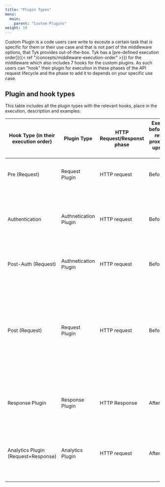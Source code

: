 ```yaml
---
title: "Plugin Types"
menu:
  main:
    parent: "Custom Plugins"
weight: 10
---
```


Custom Plugin is a code users care write to exceute a certain task that is specific for them or their use case and that is not part of the middleware options, that Tyk provides out-of-the-box. Tyk has a [pre-defined execution order]({{< ref "/concepts/middleware-execution-order" >}}) for the middleware which also includes 7 hooks for the custom plugins. As such users can "hook" their plugin for execution in these phases of the API request lifecycle and the phase to add it to depends on your specific use case.

## Plugin and hook types
This table includes all the plugin types with the relevant hooks, place in the execution, description and examples:

| Hook Type (in their execution order) | Plugin Type | HTTP Request/Responst phase | Executred before/After reverse proxy to the upstream API | Details | Common Use Cases |  
|--------------------------|----|---|--------------|--------------------|---------
| Pre (Request) | Request Plugin |  HTTP request | Before | The first thing to be executed, before any middleware.  | IP Rate Limit plugins,  API Request enrichment      |
| Authentication| Authnetication Plugin |  HTTP request | Before | Replaces Tyk's authentication & authorization middleware with your own business logic |  When you need your a custom flow, for example, interfacing with legacy Auth database |
| Post-Auth (Request)| Authnetication Plugin |  HTTP request | Before | Executed immediately after authentication middleware  | Additional special custom authentication is needed |
| Post (Request)| Request Plugin  |  HTTP request| Before | The final middleware to be executed during the *HTTP request* phase  | Update the request before it gots to the upstream, for example, adding a header that might override another header, so we add it at the end to ensure it doesn't get overriden |
| Response Plugin| Response Plugin |  HTTP Response | After | executed after the reverse proxy to the upstream API | Executed straight after the reverse proxy returns from the upstream API to Tyk  |  Change the response before the user gets it, for example, change `Location` header from internal to an extenal URL |
| Analytics Plugin (Request+Response)| Analytics Plugin | HTTP request | After | The final middleware to be executed during the *HTTP response* phase  | Change analytics records, for example, obfuscating sensitive data such as the `Authorization` header |
